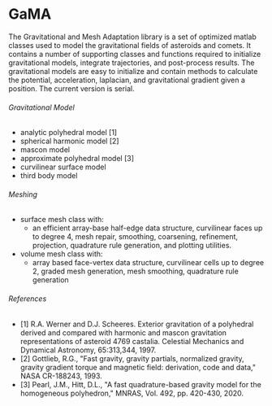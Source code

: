 # GaMA
The Gravitational and Mesh Adaptation library is a set of optimized matlab classes used to model the gravitational fields of asteroids and comets. It contains a number of supporting classes and functions required to initialize gravitational models, integrate trajectories, and post-process results. The gravitational models are easy to initialize and contain methods to calculate the potential, acceleration, laplacian, and gravitational gradient given a position. The current version is serial. 

###### Gravitational Model
- analytic polyhedral model [1]
- spherical harmonic model [2]
- mascon model 
- approximate polyhedral model [3]
- curvilinear surface model
- third body model

###### Meshing
- surface mesh class with:
  - an efficient array-base half-edge data structure, curvilinear faces up to degree 4, mesh repair, smoothing, coarsening, refinement, projection, quadrature rule generation, and plotting utilities.
- volume mesh class with:
  - array based face-vertex data structure, curvilinear cells up to degree 2, graded mesh generation, mesh smoothing, quadrature rule generation


###### References
- [1] R.A. Werner and D.J. Scheeres. Exterior gravitation of a polyhedral derived and compared with harmonic and mascon gravitation representations of asteroid 4769 castalia. Celestial Mechanics and Dynamical Astronomy, 65:313,344, 1997.
- [2] Gottlieb, R.G., "Fast gravity, gravity partials, normalized gravity, gravity gradient torque and magnetic field: derivation, code and data," NASA CR-188243, 1993.
- [3] Pearl, J.M., Hitt, D.L., "A fast quadrature-based gravity model for the homogeneous polyhedron," MNRAS, Vol. 492, pp. 420-430, 2020.
